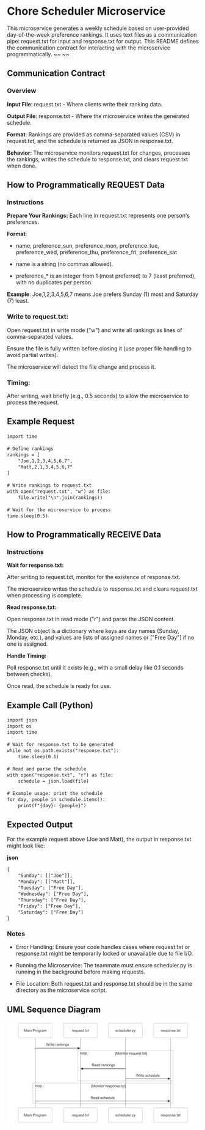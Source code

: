 # Chore Scheduler Microservice
This microservice generates a weekly schedule based on user-provided day-of-the-week preference rankings. It uses text files as a communication pipe: request.txt for input and response.txt for output. This README defines the communication contract for interacting with the microservice programmatically.
~~                                                                                                                                                                                    ~~
## Communication Contract
### Overview
**Input File**: request.txt - Where clients write their ranking data.

**Output File**: response.txt - Where the microservice writes the generated schedule.

**Format**: Rankings are provided as comma-separated values (CSV) in request.txt, and the schedule is returned as JSON in response.txt.

**Behavior**: The microservice monitors request.txt for changes, processes the rankings, writes the schedule to response.txt, and clears request.txt when done.

## How to Programmatically REQUEST Data
### Instructions

**Prepare Your Rankings:**
Each line in request.txt represents one person's preferences.

**Format**: 
- name, preference_sun, preference_mon, preference_tue, preference_wed, preference_thu, preference_fri, preference_sat

- name is a string (no commas allowed).

- preference_* is an integer from 1 (most preferred) to 7 (least preferred), with no duplicates per person.

**Example**: Joe,1,2,3,4,5,6,7 means Joe prefers Sunday (1) most and Saturday (7) least.


### Write to request.txt:
Open request.txt in write mode ("w") and write all rankings as lines of comma-separated values.

Ensure the file is fully written before closing it (use proper file handling to avoid partial writes).

The microservice will detect the file change and process it.


### Timing:
After writing, wait briefly (e.g., 0.5 seconds) to allow the microservice to process the request.

## Example Request
```
import time

# Define rankings
rankings = [
    "Joe,1,2,3,4,5,6,7",
    "Matt,2,1,3,4,5,6,7"
]

# Write rankings to request.txt
with open("request.txt", "w") as file:
    file.write("\n".join(rankings))

# Wait for the microservice to process
time.sleep(0.5)
```

## How to Programmatically RECEIVE Data
### Instructions

**Wait for response.txt:**

After writing to request.txt, monitor for the existence of response.txt.

The microservice writes the schedule to response.txt and clears request.txt when processing is complete.

**Read response.txt:**

Open response.txt in read mode ("r") and parse the JSON content.

The JSON object is a dictionary where keys are day names (Sunday, Monday, etc.), and values are lists of assigned names or ["Free Day"] if no one is assigned.

**Handle Timing:**

Poll response.txt until it exists (e.g., with a small delay like 0.1 seconds between checks).

Once read, the schedule is ready for use.

## Example Call (Python)
```
import json
import os
import time

# Wait for response.txt to be generated
while not os.path.exists("response.txt"):
    time.sleep(0.1)

# Read and parse the schedule
with open("response.txt", "r") as file:
    schedule = json.load(file)

# Example usage: print the schedule
for day, people in schedule.items():
    print(f"{day}: {people}")
```

## Expected Output
For the example request above (Joe and Matt), the output in response.txt might look like:

**json**
```
{
    "Sunday": [["Joe"]],
    "Monday": [["Matt"]],
    "Tuesday": ["Free Day"],
    "Wednesday": ["Free Day"],
    "Thursday": ["Free Day"],
    "Friday": ["Free Day"],
    "Saturday": ["Free Day"]
}
```

### Notes
- Error Handling: Ensure your code handles cases where request.txt or response.txt might be temporarily locked or unavailable due to file I/O.

- Running the Microservice: The teammate must ensure scheduler.py is running in the background before making requests.

- File Location: Both request.txt and response.txt should be in the same directory as the microservice script.

## UML Sequence Diagram
![UML Sequence Diagram](https://github.com/gattm/chore_scheduler/blob/main/UMLSequenceDiagram.png)
